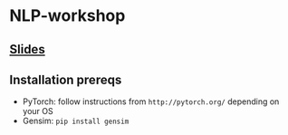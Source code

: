 # NLP-workshop

## [Slides](https://docs.google.com/presentation/d/1DGOvZQzg_tI4fG67-eqw8FhODkaKgEEr8SK6CqQX1G4/edit)


## Installation prereqs
* PyTorch: follow instructions from  `http://pytorch.org/` depending on your OS
* Gensim: `pip install gensim`
